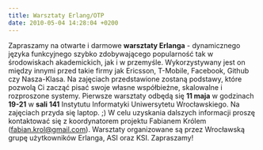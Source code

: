 ```yaml
---
title: Warsztaty Erlang/OTP
date: 2010-05-04 14:28:04 +0200
---
```

Zapraszamy na otwarte i darmowe **warsztaty Erlanga** - dynamicznego języka funkcyjnego szybko zdobywającego popularność tak w środowiskach akademickich, jak i w przemyśle. Wykorzystywany jest on między innymi przed takie firmy jak Ericsson, T-Mobile, Facebook, Github czy Nasza-Klasa. Na zajęciach przedstawione zostaną podstawy, które pozwolą Ci zacząć pisać swoje własne współbieżne, skalowalne i rozproszone systemy. Pierwsze warsztaty odbędą się **11 maja** w godzinach **19-21** w **sali 141** Instytutu Informatyki Uniwersytetu Wrocławskiego. Na zajęciach przyda się laptop. ;) W celu uzyskania dalszych informacji proszę kontaktować się z koordynatorem projektu Fabianem Królem (fabian.krol@gmail.com). Warsztaty organizowane są przez Wrocławską grupę użytkowników Erlanga, ASI oraz KSI. Zapraszamy!

